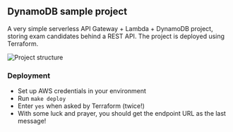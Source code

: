 ## DynamoDB sample project

A very simple serverless API Gateway + Lambda + DynamoDB project, storing
exam candidates behind a REST API. The project is deployed using Terraform.

![Project structure](https://github.com/przemub/dynamodb-sample/raw/master/src/structure.png "Project structure")

### Deployment

* Set up AWS credentials in your environment
* Run `make deploy`
* Enter `yes` when asked by Terraform (twice!)
* With some luck and prayer, you should get the endpoint URL as the last message!
